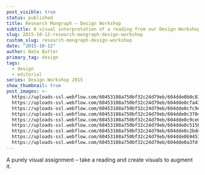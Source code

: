 ```yaml
---
post_visible: true
status: published
title: Research Mongraph – Design Workshop
subtitle: A visual interpretation of a reading from our Design Workshop class.
slug: 2015-10-12-research-mongraph-design-workshop
custom_slug: research-mongraph-design-workshop
date: "2015-10-12"
author: Nate Butler
primary_tag: design
tags:
  - design
  - editorial
series: Design Workshop 2015
show_thumbnail: true
post_images: >-
  https://uploads-ssl.webflow.com/60453108a750bf32c24d79eb/604dde0b0c813241773ecb37_Research%20Monograph.jpg;
  https://uploads-ssl.webflow.com/60453108a750bf32c24d79eb/604dde0cfa436314dc1ff0d6_Research%20Monograph2.jpg;
  https://uploads-ssl.webflow.com/60453108a750bf32c24d79eb/604dde0cfc9c57c848201e9b_Research%20Monograph3.jpg;
  https://uploads-ssl.webflow.com/60453108a750bf32c24d79eb/604dde0c37044286735c77c3_Research%20Monograph4.jpg;
  https://uploads-ssl.webflow.com/60453108a750bf32c24d79eb/604dde0c9ce0914f16395cf4_Research%20Monograph5.jpg;
  https://uploads-ssl.webflow.com/60453108a750bf32c24d79eb/604dde0c5156d552cd5210b6_Research%20Monograph6.jpg;
  https://uploads-ssl.webflow.com/60453108a750bf32c24d79eb/604dde0c2bdd86239316e9ee_Research%20Monograph7.jpg;
  https://uploads-ssl.webflow.com/60453108a750bf32c24d79eb/604dde0b94532b8092aac9dc_Research%20Monograph8.jpg;
  https://uploads-ssl.webflow.com/60453108a750bf32c24d79eb/604dde0a3fdf20103526fc78_Research%20Monograph9.jpg
---
```


<p>A purely visual assignment – take a reading and create visuals to augment it.</p>
